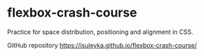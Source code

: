 # flexbox-crash-course
Practice for space distribution, positioning and alignment in CSS.

GitHub repository
https://jsuleyka.github.io/flexbox-crash-course/
